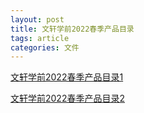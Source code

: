 ```yaml
---
layout: post
title: 文轩学前2022春季产品目录
tags: article
categories: 文件
---
```


[文轩学前2022春季产品目录1](/static/file/wenxuanchanping-1.pdf)

<a href="/static/file/wenxuanchanping-1.pdf" target="_blank">文轩学前2022春季产品目录2</a>
